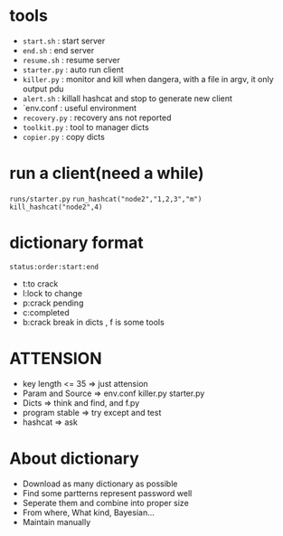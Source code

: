 # tools
- `start.sh`    : start server
- `end.sh`      : end server
- `resume.sh`   : resume server
- `starter.py`  : auto run client
- `killer.py`   : monitor and kill when dangera, with a file in argv, it only output pdu
- `alert.sh`    : killall hashcat and stop to generate new client
- `env.conf     : useful environment
- `recovery.py` : recovery ans not reported
- `toolkit.py`  : tool to manager dicts
- `copier.py`   : copy dicts

# run a client(need a while)
`runs/starter.py`
`run_hashcat("node2","1,2,3","m")`
`kill_hashcat("node2",4)`

# dictionary format
`status:order:start:end`
- t:to crack
- l:lock to change
- p:crack pending
- c:completed
- b:crack break
in dicts , f is some tools

# ATTENSION
- key length <= 35 => just attension
- Param and Source => env.conf killer.py starter.py
- Dicts            => think and find, and f.py
- program stable   => try except and test
- hashcat          => ask

# About dictionary
- Download as many dictionary as possible
- Find some partterns represent password well
- Seperate them and combine into proper size
- From where, What kind, Bayesian...
- Maintain manually
